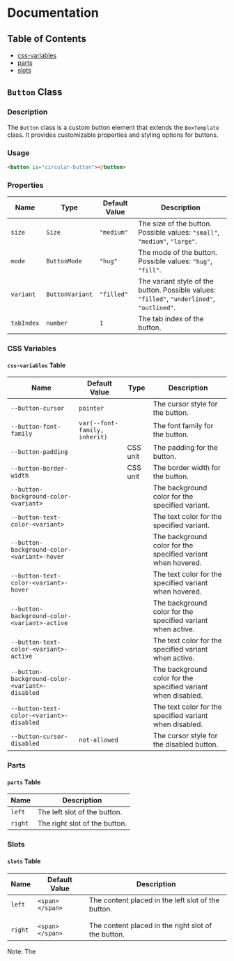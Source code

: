 # Documentation

## Table of Contents
- [css-variables](#css-variables)
- [parts](#parts)
- [slots](#slots)

## `Button` Class

### Description
The `Button` class is a custom button element that extends the `BoxTemplate` class. It provides customizable properties and styling options for buttons.

### Usage
```html
<button is="circular-button"></button>
```

### Properties
| Name      | Type           | Default Value | Description                                                      |
| --------- | -------------- | ------------- | ---------------------------------------------------------------- |
| `size`    | `Size`         | `"medium"`    | The size of the button. Possible values: `"small"`, `"medium"`, `"large"`. |
| `mode`    | `ButtonMode`   | `"hug"`       | The mode of the button. Possible values: `"hug"`, `"fill"`.      |
| `variant` | `ButtonVariant`| `"filled"`    | The variant style of the button. Possible values: `"filled"`, `"underlined"`, `"outlined"`. |
| `tabIndex`| `number`       | `1`           | The tab index of the button.                                     |

### CSS Variables
#### `css-variables` Table
| Name                 | Default Value | Type          | Description                                               |
| -------------------- | ------------- | ------------- | --------------------------------------------------------- |
| `--button-cursor`    | `pointer`     |               | The cursor style for the button.                          |
| `--button-font-family`| `var(--font-family, inherit)`|       | The font family for the button.                      |
| `--button-padding`   |               | CSS unit      | The padding for the button.                                |
| `--button-border-width` |          | CSS unit      | The border width for the button.                           |
| `--button-background-color-<variant>` |  |           | The background color for the specified variant.           |
| `--button-text-color-<variant>` |        |               | The text color for the specified variant.                 |
| `--button-background-color-<variant>-hover` | |         | The background color for the specified variant when hovered.   |
| `--button-text-color-<variant>-hover` |   |              | The text color for the specified variant when hovered.         |
| `--button-background-color-<variant>-active` | |      | The background color for the specified variant when active.    |
| `--button-text-color-<variant>-active` |    |             | The text color for the specified variant when active.          |
| `--button-background-color-<variant>-disabled` | |   | The background color for the specified variant when disabled.  |
| `--button-text-color-<variant>-disabled` |  |              | The text color for the specified variant when disabled.        |
| `--button-cursor-disabled` | `not-allowed` |            | The cursor style for the disabled button.                   |

### Parts
#### `parts` Table
| Name | Description |
| ---- | ----------- |
| `left` | The left slot of the button. |
| `right` | The right slot of the button. |

### Slots
#### `slots` Table
| Name | Default Value | Description |
| ---- | ------------- | ----------- |
| `left` | `<span> </span>` | The content placed in the left slot of the button. |
|        |               | 
|        |               | 
| `right` | `<span> </span>` | The content placed in the right slot of the button. |

Note: The
